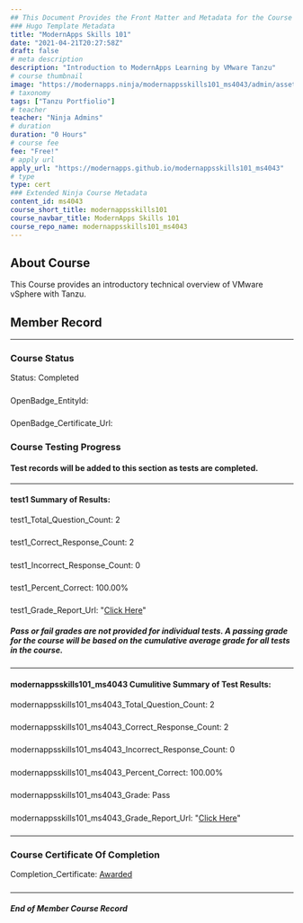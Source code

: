 ```yaml
---
## This Document Provides the Front Matter and Metadata for the Course Information page used in the modernapps.ninja homepage and the member profile page.
### Hugo Template Metadata
title: "ModernApps Skills 101"
date: "2021-04-21T20:27:58Z"
draft: false
# meta description
description: "Introduction to ModernApps Learning by VMware Tanzu"
# course thumbnail
image: "https://modernapps.ninja/modernappsskills101_ms4043/admin/assets/images/modernappsskills101_ms4043.jpg"
# taxonomy
tags: ["Tanzu Portfiolio"]
# teacher
teacher: "Ninja Admins"
# duration
duration: "0 Hours"
# course fee
fee: "Free!"
# apply url
apply_url: "https://modernapps.github.io/modernappsskills101_ms4043"
# type
type: cert
### Extended Ninja Course Metadata
content_id: ms4043
course_short_title: modernappsskills101
course_navbar_title: ModernApps Skills 101
course_repo_name: modernappsskills101_ms4043
---  
```

  

## About Course

This Course provides an introductory technical overview of VMware vSphere with Tanzu.

## Member Record  
---  
  
  
### Course Status  

Status: Completed
#####
OpenBadge_EntityId: 
#####
OpenBadge_Certificate_Url: []()
#####




### Course Testing Progress  
#### Test records will be added to this section as tests are completed.
  
---  
#### test1 Summary of Results:  
test1_Total_Question_Count: 2
#####  
test1_Correct_Response_Count: 2
#####  
test1_Incorrect_Response_Count: 0
#####  
test1_Percent_Correct: 100.00%
#####  
test1_Grade_Report_Url: "[Click Here](https://github.com/modernappsninjas/giodomi/blob/main/static/userdata/courses/modernappsskills101_ms4043/grade_report.pr34.test1.md)"
##### Pass or fail grades are not provided for individual tests. A passing grade for the course will be based on the cumulative average grade for all tests in the course.  
#####  
---  
#### modernappsskills101_ms4043 Cumulitive Summary of Test Results:  
modernappsskills101_ms4043_Total_Question_Count: 2  
#####  
modernappsskills101_ms4043_Correct_Response_Count: 2  
#####  
modernappsskills101_ms4043_Incorrect_Response_Count: 0 
#####  
modernappsskills101_ms4043_Percent_Correct: 100.00%  
#####  
modernappsskills101_ms4043_Grade: Pass  
#####  
modernappsskills101_ms4043_Grade_Report_Url: "[Click Here](https://github.com/modernappsninjas/giodomi/blob/main/static/userdata/courses/modernappsskills101_ms4043/grade_report.pr35.modernappsskills101_ms4043.md)"
#####  
  
---  
### Course Certificate Of Completion

Completion_Certificate: [Awarded]()
#####
---
##### End of Member Course Record